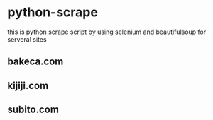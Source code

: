 # python-scrape
this is python scrape script by using selenium and beautifulsoup for serveral sites

## bakeca.com
## kijiji.com
## subito.com

